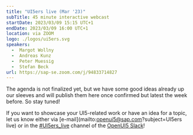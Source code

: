 ```yaml
---
title: "UI5ers live (Mar '23)"
subTitle: 45 minute interactive webcast
startDate: 2023/03/09 15:15 UTC+1
endDate: 2023/03/09 16:00 UTC+1
location: via ZOOM
logo: ./logos/ui5ers.svg
speakers:
  -  Margot Wollny
  -  Andreas Kunz
  -  Peter Muessig
  -  Stefan Beck
url: https://sap-se.zoom.com/j/94833714827
---
```

The agenda is not finalized yet, but we have some good ideas already up our sleeves and will publish them here once confirmed but latest the week before. So stay tuned!

If you want to showcase your UI5-related work or have an idea for a topic, let us know either via [e-mail](mailto:openui5@sap.com?subject=UI5ers live) or in the 
[#UI5ers_live](https://openui5.slack.com/archives/C01CP60AAN7) channel of the [OpenUI5 Slack](https://ui5-slack-invite.cfapps.eu10.hana.ondemand.com/)!
